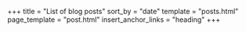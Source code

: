 +++
title = "List of blog posts"
sort_by = "date"
template = "posts.html"
page_template = "post.html"
insert_anchor_links = "heading"
+++

